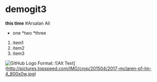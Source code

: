 # demogit3
**this time**
#Arsalan Ali
* one
 *two
  *three

1. item1
2. item2
3. item3

![GitHub Logo](/images/logo.jpg)
Format: ![Alt Text] (http://pictures.topspeed.com/IMG/crop/201504/2017-mclaren-p1-lm-4_800x0w.jpg)